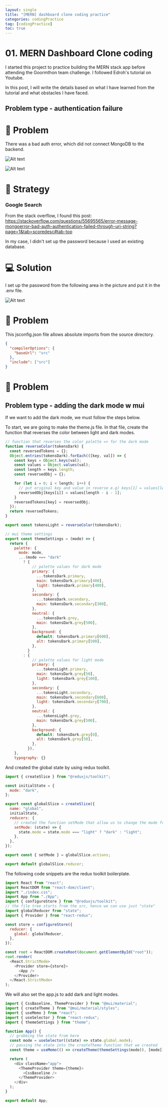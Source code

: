 ```yaml
---
layout: single
title: "[MERN] dashboard clone coding practice"
categories: codingPractice
tag: [codingPractice]
toc: true
---
```


# 01. MERN Dashboard Clone coding

I started this project to practice building the MERN stack app before attending the Goormthon team challenge. I followed Edroh's tutorial on Youtube.

In this post, I will write the details based on what I have learned from the tutorial and what obstacles I have faced.

## Problem type - authentication failure

# 🧩 Problem

There was a bad auth error, which did not connect MongoDB to the backend.

![Alt text](</images/2023-09-18-dashboard_MERN/Screenshot 2023-09-18 at 11.07.22 PM.png>)

![Alt text](</images/2023-09-18-dashboard_MERN/Screenshot 2023-09-18 at 11.09.17 PM.png>)

# 🎯 Strategy

### Google Search

From the stack overflow, I found this post:
https://stackoverflow.com/questions/55695565/error-message-mongoerror-bad-auth-authentication-failed-through-uri-string?page=1&tab=scoredesc#tab-top

In my case, I didn't set up the password because I used an existing database.

# 💻 Solution

I set up the password from the following area in the picture and put it in the .env file.

![Alt text](</images/2023-09-18-dashboard_MERN/Screenshot 2023-09-18 at 11.14.31 PM.png>)

# 🧩 Problem

This jsconfig.json file allows absolute imports from the source directory.

```json
{
  "compilerOptions": {
    "baseUrl": "src"
  },
  "include": ["src"]
}
```

# 🧩 Problem

## Problem type - adding the dark mode w mui

If we want to add the dark mode, we must follow the steps below.

To start, we are going to make the theme.js file. In that file, create the function that reverses the color between light and dark modes.

```js
// function that reverses the color palette => for the dark mode
function reverseColor(tokensDark) {
  const reversedTokens = {};
  Object.entries(tokensDark).forEach(([key, val]) => {
    const keys = Object.keys(val);
    const values = Object.values(val);
    const length = keys.length;
    const reversedObj = {};

    for (let i = 0; i < length; i++) {
      // put original key and value in reverse e.g) keys[1] = values[length - 1 - 1]
      reversedObj[keys[i]] = values[length - i - 1];
    }
    reversedTokens[key] = reversedObj;
  });
  return reversedTokens;
}

export const tokensLight = reverseColor(tokensDark);

// mui theme settings
export const themeSettings = (mode) => {
  return {
    palette: {
      mode: mode,
      ...(mode === "dark"
        ? {
            // palette values for dark mode
            primary: {
              ...tokensDark.primary,
              main: tokensDark.primary[400],
              light: tokensDark.primary[400],
            },
            secondary: {
              ...tokensDark.secondary,
              main: tokensDark.secondary[300],
            },
            neutral: {
              ...tokensDark.grey,
              main: tokensDark.grey[500],
            },
            background: {
              default: tokensDark.primary[600],
              alt: tokensDark.primary[500],
            },
          }
        : {
            // palette values for light mode
            primary: {
              ...tokensLight.primary,
              main: tokensDark.grey[50],
              light: tokensDark.grey[100],
            },
            secondary: {
              ...tokensLight.secondary,
              main: tokensDark.secondary[600],
              light: tokensDark.secondary[700],
            },
            neutral: {
              ...tokensLight.grey,
              main: tokensDark.grey[500],
            },
            background: {
              default: tokensDark.grey[0],
              alt: tokensDark.grey[50],
            },
          }),
    },
    typography: {}
```

And created the global state by using redux toolkit.

```js
import { createSlice } from "@reduxjs/toolkit";

const initialState = {
  mode: "dark",
};

export const globalSlice = createSlice({
  name: "global",
  initialState,
  reducers: {
    // created the function setMode that allow us to change the mode from dark to light(functions that change the global state)
    setMode: (state) => {
      state.mode = state.mode === "light" ? "dark" : "light";
    },
  },
});

export const { setMode } = globalSlice.actions;

export default globalSlice.reducer;
```

The following code snippets are the redux toolkit boilerplate.

```js
import React from "react";
import ReactDOM from "react-dom/client";
import "./index.css";
import App from "./App";
import { configureStore } from "@reduxjs/toolkit";
// the file tree starts from the src, hence we can use just "state"
import globalReducer from "state";
import { Provider } from "react-redux";

const store = configureStore({
  reducer: {
    global: globalReducer,
  },
});

const root = ReactDOM.createRoot(document.getElementById("root"));
root.render(
  <React.StrictMode>
    <Provider store={store}>
      <App />
    </Provider>
  </React.StrictMode>
);
```

We will also set the app.js to add dark and light modes.

```js
import { CssBaseline, ThemeProvider } from "@mui/material";
import { createTheme } from "@mui/material/styles";
import { useMemo } from "react";
import { useSelector } from "react-redux";
import { themeSettings } from "theme";

function App() {
  // grabbing the state from here
  const mode = useSelector((state) => state.global.mode);
  // passing the state into the createTheme function that we created
  const theme = useMemo(() => createTheme(themeSettings(mode)), [mode]);

  return (
    <div className="app">
      <ThemeProvider theme={theme}>
        <CssBaseline />
      </ThemeProvider>
    </div>
  );
}

export default App;
```
